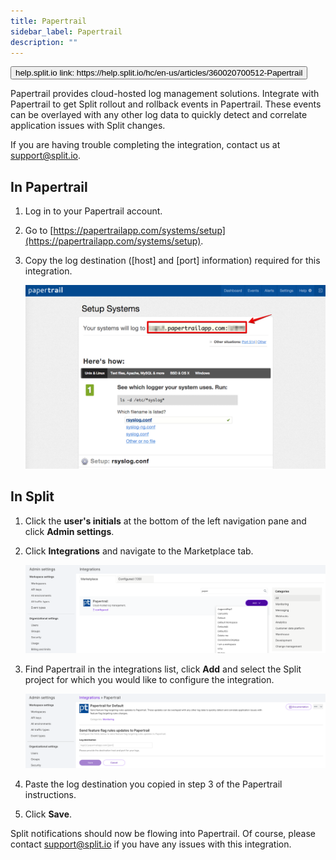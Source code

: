 ```yaml
---
title: Papertrail
sidebar_label: Papertrail
description: ""
---
```


<p>
  <button style={{borderRadius:'8px', border:'1px', fontFamily:'Courier New', fontWeight:'800', textAlign:'left'}}> help.split.io link: https://help.split.io/hc/en-us/articles/360020700512-Papertrail </button>
</p>

Papertrail provides cloud-hosted log management solutions. Integrate with Papertrail to get Split rollout and rollback events in Papertrail. These events can be overlayed with any other log data to quickly detect and correlate application issues with Split changes.

If you are having trouble completing the integration, contact us at [support@split.io](mailto:support@split.io).

## In Papertrail
 
1. Log in to your Papertrail account.
2. Go to [https://papertrailapp.com/systems/setup](https://papertrailapp.com/systems/setup).
3. Copy the log destination ([host] and [port] information) required for this integration.

   ![](./static/papertrail-loginfo.png)

## In Split

1. Click the **user's initials** at the bottom of the left navigation pane and click **Admin settings**.
2. Click **Integrations** and navigate to the Marketplace tab.

   ![](./static/papertrail-splitadmin.png)

3. Find Papertrail in the integrations list, click **Add** and select the Split project for which you would like to configure the integration.

   ![](./static/papertrail-integration.png)

4. Paste the log destination you copied in step 3 of the Papertrail instructions.
5. Click **Save**.

Split notifications should now be flowing into Papertrail. Of course, please contact [support@split.io](mailto:support@split.io) if you have any issues with this integration.

